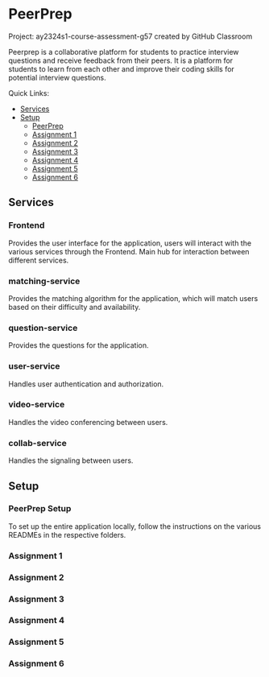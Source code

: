 # PeerPrep

Project: ay2324s1-course-assessment-g57 created by GitHub Classroom

Peerprep is a collaborative platform for students to practice interview questions and receive feedback from their peers. It is a platform for students to learn from each other and improve their coding skills for potential interview questions.

Quick Links:

-   [Services](#services)
-   [Setup](#setup)
    -   [PeerPrep](#peerprep-setup)
    -   [Assignment 1](#assignment-1)
    -   [Assignment 2](#assignment-2)
    -   [Assignment 3](#assignment-3)
    -   [Assignment 4](#assignment-4)
    -   [Assignment 5](#assignment-5)
    -   [Assignment 6](#assignment-6)

## Services

### Frontend

Provides the user interface for the application, users will interact with the various services through the Frontend. Main hub for interaction between different services.

### matching-service

Provides the matching algorithm for the application, which will match users based on their difficulty and availability.

### question-service

Provides the questions for the application.

### user-service

Handles user authentication and authorization.

### video-service

Handles the video conferencing between users.

### collab-service

Handles the signaling between users.

## Setup

### PeerPrep Setup

To set up the entire application locally, follow the instructions on the various READMEs in the respective folders.

### Assignment 1

### Assignment 2

### Assignment 3

### Assignment 4

### Assignment 5

### Assignment 6
